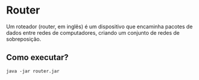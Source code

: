 # Router

Um roteador (router, em inglês) é um dispositivo que encaminha pacotes de dados entre redes de computadores, criando um conjunto de redes de sobreposição.

## Como executar?

```console
java -jar router.jar
```
